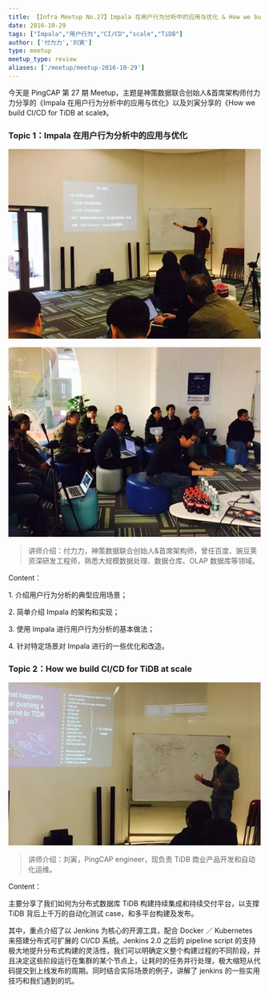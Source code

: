 ```yaml
---
title: 【Infra Meetup No.27】Impala 在用户行为分析中的应用与优化 & How we build CI/CD for TiDB at scale
date: 2016-10-29
tags: ["Impala","用户行为","CI/CD","scale","TiDB"]
author: ['付力力','刘寅']
type: meetup
meetup_type: review
aliases: ['/meetup/meetup-2016-10-29']
---
```


今天是 PingCAP 第 27 期 Meetup，主题是神策数据联合创始人&首席架构师付力力分享的《Impala 在用户行为分析中的应用与优化》以及刘寅分享的《How we build CI/CD for TiDB at scale》。

### Topic 1：Impala 在用户行为分析中的应用与优化

![付力力 | 神策数据联合创始人&首席架构师](media/meetup-27-20161029/1.jpeg)

![现场图片](media/meetup-27-20161029/2.jpeg)


>讲师介绍：付力力，神策数据联合创始人&首席架构师，曾任百度、豌豆荚资深研发工程师，熟悉大规模数据处理、数据仓库、OLAP 数据库等领域。

Content：

1\. 介绍用户行为分析的典型应用场景；

2\. 简单介绍 Impala 的架构和实现；

3\. 使用 Impala 进行用户行为分析的基本做法；

4\. 针对特定场景对 Impala 进行的一些优化和改造。

### Topic 2：How we build CI/CD for TiDB at scale

![刘寅 | PingCAP engineer](media/meetup-27-20161029/3.jpeg)

>讲师介绍：刘寅，PingCAP engineer，现负责 TiDB 商业产品开发和自动化运维。

Content：

主要分享了我们如何为分布式数据库 TiDB 构建持续集成和持续交付平台，以支撑 TiDB 背后上千万的自动化测试 case，和多平台构建及发布。

其中，重点介绍了以 Jenkins 为核心的开源工具，配合 Docker ／ Kubernetes 来搭建分布式可扩展的 CI/CD 系统。Jenkins 2.0 之后的 pipeline script 的支持极大地提升分布式构建的灵活性，我们可以明确定义整个构建过程的不同阶段，并且决定这些阶段运行在集群的某个节点上，让耗时的任务并行处理，极大缩短从代码提交到上线发布的周期。同时结合实际场景的例子，讲解了 jenkins 的一些实用技巧和我们遇到的坑。


